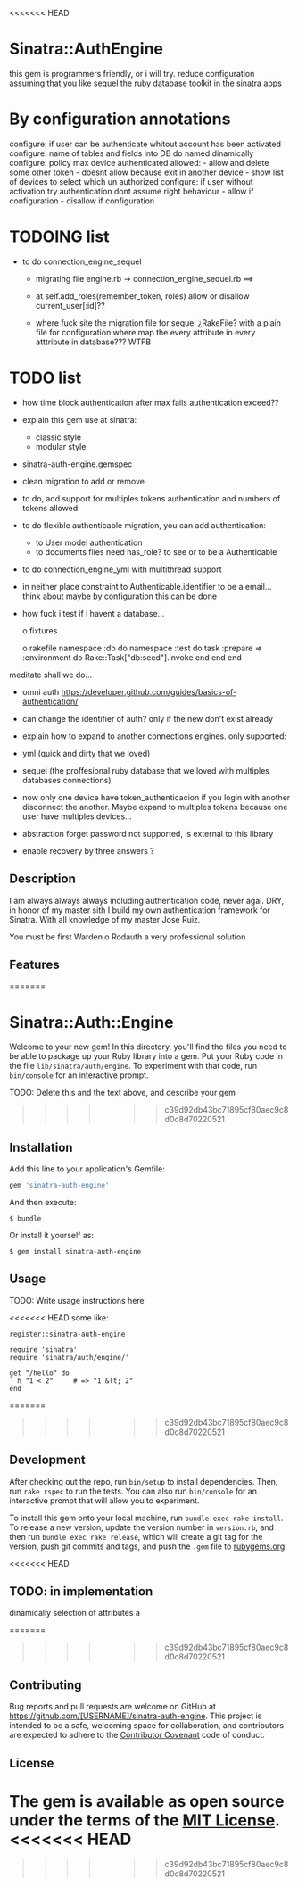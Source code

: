 <<<<<<< HEAD
# Sinatra::AuthEngine

this gem is programmers friendly, or i will try. reduce configuration assuming that you like sequel the ruby database toolkit in the sinatra apps

# By configuration annotations

configure: if user can be authenticate whitout account has been activated
configure: name of tables and fields into DB do named dinamically
configure: policy max device authenticated allowed:
    - allow and delete some other token
    - doesnt allow because exit in another device
    - show list of devices to select which un authorized
configure: if user without activation try authentication dont assume right behaviour
    - allow if configuration
    - disallow if configuration

# TODOING list


- to do connection_engine_sequel
    - migrating file engine.rb -> connection_engine_sequel.rb
==>
    - at self.add_roles(remember_token, roles) allow or disallow current_user[:id]??

    - where fuck site the migration file for sequel ¿RakeFile? with a plain file for configuration where map the every attribute in every atttribute in database??? WTFB



# TODO list

- how time block authentication after max fails authentication exceed??

- explain this gem use at sinatra:
  - classic style
  - modular style

- sinatra-auth-engine.gemspec

- clean migration  to add or remove

- to do, add support for multiples tokens authentication and numbers of tokens allowed

- to do flexible authenticable migration, you can add authentication:
    - to User model authentication
    - to documents files need has_role? to see or to be a Authenticable



- to do connection_engine_yml with multithread support
- in neither place constraint to Authenticable.identifier to be a email... think about maybe by configuration this can be done

- how fuck i test if i havent a database...

  o fixtures  

  o rakefile
    namespace :db do
      namespace :test do
        task :prepare => :environment do
            Rake::Task["db:seed"].invoke
        end
      end
    end

meditate shall we do...

- omni auth https://developer.github.com/guides/basics-of-authentication/

- can change the identifier of auth? only if the new don't exist already


- explain how to expand to another connections engines. only supported:
 - yml (quick and dirty that we loved)
 - sequel (the proffesional ruby database that we loved with multiples databases connections)


- now only one device have token_authenticacion if you login with another disconnect the another. Maybe expand to multiples tokens because one user have multiples devices...

- abstraction forget password not supported, is external to this library


- enable recovery by three answers ?

## Description

I am always always always including authentication code, never agai. DRY, in honor of my master sith I build my own authentication framework for Sinatra. With all knowledge of my master Jose Ruiz.

You must be first Warden o Rodauth a very professional solution

## Features





=======
# Sinatra::Auth::Engine

Welcome to your new gem! In this directory, you'll find the files you need to be able to package up your Ruby library into a gem. Put your Ruby code in the file `lib/sinatra/auth/engine`. To experiment with that code, run `bin/console` for an interactive prompt.

TODO: Delete this and the text above, and describe your gem
>>>>>>> c39d92db43bc71895cf80aec9c8d0c8d70220521

## Installation

Add this line to your application's Gemfile:

```ruby
gem 'sinatra-auth-engine'
```

And then execute:

    $ bundle

Or install it yourself as:

    $ gem install sinatra-auth-engine

## Usage

TODO: Write usage instructions here

<<<<<<< HEAD
some like:

    register::sinatra-auth-engine

    require 'sinatra'
    require 'sinatra/auth/engine/'

    get "/hello" do
      h "1 < 2"     # => "1 &lt; 2"
    end

=======
>>>>>>> c39d92db43bc71895cf80aec9c8d0c8d70220521
## Development

After checking out the repo, run `bin/setup` to install dependencies. Then, run `rake rspec` to run the tests. You can also run `bin/console` for an interactive prompt that will allow you to experiment.

To install this gem onto your local machine, run `bundle exec rake install`. To release a new version, update the version number in `version.rb`, and then run `bundle exec rake release`, which will create a git tag for the version, push git commits and tags, and push the `.gem` file to [rubygems.org](https://rubygems.org).

<<<<<<< HEAD
## TODO: in implementation

dinamically selection of attributes a

=======
>>>>>>> c39d92db43bc71895cf80aec9c8d0c8d70220521
## Contributing

Bug reports and pull requests are welcome on GitHub at https://github.com/[USERNAME]/sinatra-auth-engine. This project is intended to be a safe, welcoming space for collaboration, and contributors are expected to adhere to the [Contributor Covenant](contributor-covenant.org) code of conduct.


## License

The gem is available as open source under the terms of the [MIT License](http://opensource.org/licenses/MIT).
<<<<<<< HEAD
=======

>>>>>>> c39d92db43bc71895cf80aec9c8d0c8d70220521

